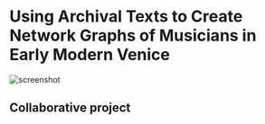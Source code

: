 # Using Archival Texts to Create Network Graphs of Musicians in Early Modern Venice
![screenshot](file:///Users/electron/Desktop/Screen%20Shot%202017-10-08%20at%207.08.16%20PM.jpg)
## Collaborative project
